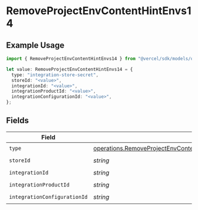 # RemoveProjectEnvContentHintEnvs14

## Example Usage

```typescript
import { RemoveProjectEnvContentHintEnvs14 } from "@vercel/sdk/models/operations";

let value: RemoveProjectEnvContentHintEnvs14 = {
  type: "integration-store-secret",
  storeId: "<value>",
  integrationId: "<value>",
  integrationProductId: "<value>",
  integrationConfigurationId: "<value>",
};
```

## Fields

| Field                                                                                                                                                                                              | Type                                                                                                                                                                                               | Required                                                                                                                                                                                           | Description                                                                                                                                                                                        |
| -------------------------------------------------------------------------------------------------------------------------------------------------------------------------------------------------- | -------------------------------------------------------------------------------------------------------------------------------------------------------------------------------------------------- | -------------------------------------------------------------------------------------------------------------------------------------------------------------------------------------------------- | -------------------------------------------------------------------------------------------------------------------------------------------------------------------------------------------------- |
| `type`                                                                                                                                                                                             | [operations.RemoveProjectEnvContentHintEnvsResponse200ApplicationJSONResponseBody214Type](../../models/operations/removeprojectenvcontenthintenvsresponse200applicationjsonresponsebody214type.md) | :heavy_check_mark:                                                                                                                                                                                 | N/A                                                                                                                                                                                                |
| `storeId`                                                                                                                                                                                          | *string*                                                                                                                                                                                           | :heavy_check_mark:                                                                                                                                                                                 | N/A                                                                                                                                                                                                |
| `integrationId`                                                                                                                                                                                    | *string*                                                                                                                                                                                           | :heavy_check_mark:                                                                                                                                                                                 | N/A                                                                                                                                                                                                |
| `integrationProductId`                                                                                                                                                                             | *string*                                                                                                                                                                                           | :heavy_check_mark:                                                                                                                                                                                 | N/A                                                                                                                                                                                                |
| `integrationConfigurationId`                                                                                                                                                                       | *string*                                                                                                                                                                                           | :heavy_check_mark:                                                                                                                                                                                 | N/A                                                                                                                                                                                                |